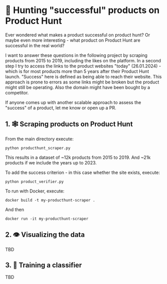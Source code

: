 # 🦌 Hunting "successful" products on Product Hunt

Ever wondered what makes a product successful on product hunt? 
Or maybe even more interesting - what product on Product Hunt are successful in the real world? 

I want to answer these questions in the following project by scraping products from 2015 to 2019, including the likes on the platform. In a second step I try to access the links to the product websites "today" (26.01.2024) - which is for most products more than 5 years after their Product Hunt launch. "Success" here is defined as being able to reach their website. This approach is prone to errors as some links might be broken but the product might still be operating. Also the domain might have been bought by a competitor.  

If anyone comes up with another scalable approach to assess the "success" of a product, let me know or open up a PR. 

## 1. 🕸 Scraping products on Product Hunt 

From the main directory execute: 

```
python producthunt_scraper.py
```
This results in a dataset of ~12k products from 2015 to 2019. And ~21k products if we include the years up to 2023.

To add the success criterion - in this case whether the site exists, execute: 

```
python product_verifier.py
```

To run with Docker, execute: 

```
docker build -t my-producthunt-scraper .

```

And then 

```
docker run -it my-producthunt-scraper
```

## 2. 👁 Visualizing the data 

TBD 

## 3. 🤖 Training a classifier  

TBD 